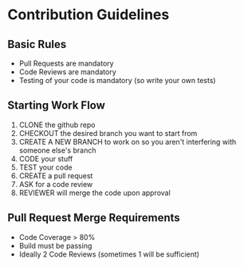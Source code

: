 # Contribution Guidelines

## Basic Rules
- Pull Requests are mandatory
- Code Reviews are mandatory
- Testing of your code is mandatory (so write your own tests)

## Starting Work Flow
1. CLONE the github repo
2. CHECKOUT the desired branch you want to start from
3. CREATE A NEW BRANCH to work on so you aren't interfering with someone else's branch
4. CODE your stuff
5. TEST your code
6. CREATE a pull request
7. ASK for a code review
8. REVIEWER will merge the code upon approval

## Pull Request Merge Requirements
- Code Coverage > 80%
- Build must be passing
- Ideally 2 Code Reviews (sometimes 1 will be sufficient)
